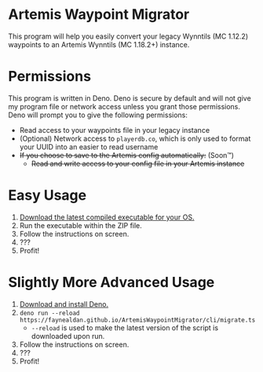 # Artemis Waypoint Migrator

This program will help you easily convert your legacy Wynntils (MC 1.12.2)
waypoints to an Artemis Wynntils (MC 1.18.2+) instance.

# Permissions

This program is written in Deno. Deno is secure by default and will not give my
program file or network access unless you grant those permissions. Deno will
prompt you to give the following permissions:

- Read access to your waypoints file in your legacy instance
- (Optional) Network access to `playerdb.co`, which is only used to format your
  UUID into an easier to read username
- ~~If you choose to save to the Artemis config automatically:~~ (Soon™️)
  - ~~Read and write access to your config file in your Artemis instance~~

# Easy Usage

1. [Download the latest compiled executable for your OS.][nightly.link]
2. Run the executable within the ZIP file.
3. Follow the instructions on screen.
4. ???
5. Profit!

# Slightly More Advanced Usage

1. [Download and install Deno.][deno]
2. `deno run --reload https://faynealdan.github.io/ArtemisWaypointMigrator/cli/migrate.ts`
   - `--reload` is used to make the latest version of the script is downloaded
     upon run.
3. Follow the instructions on screen.
4. ???
5. Profit!

[deno]: https://deno.land/
[nightly.link]: https://nightly.link/FayneAldan/ArtemisWaypointMigrator/workflows/deno/main
[deno permissions]: https://deno.land/manual@v1.29.1/basics/permissions
